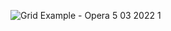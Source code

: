 ![Grid Example - Opera 5 03 2022 1](https://user-images.githubusercontent.com/100448747/156886650-ea6eccc6-c48f-4fea-8a77-d29ae7e8ffe9.png)

